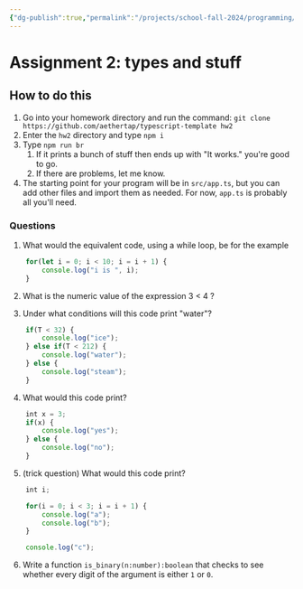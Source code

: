 ```yaml
---
{"dg-publish":true,"permalink":"/projects/school-fall-2024/programming/programming-projects/types-and-comparisons/","tags":["gardenEntry"]}
---
```



# Assignment 2: types and stuff
## How to do this

1. Go into your homework directory and run the command: `git clone https://github.com/aethertap/typescript-template hw2`
2. Enter the `hw2` directory and type `npm i`
3. Type `npm run br`
    1. If it prints a bunch of stuff then ends up with "It works." you're good to go.
    2. If there are problems, let me know.
4. The starting point for your program will be in `src/app.ts`, but you can add other files and import them as needed. For now, `app.ts` is probably all you'll need.

### Questions


1. What would the equivalent code, using a while loop, be for the example
```typescript
	for(let i = 0; i < 10; i = i + 1) {
		console.log("i is ", i);
	}
```

2. What is the numeric value of the expression 3 < 4 ?

3. Under what conditions will this code print "water"?
```typescript
	if(T < 32) {
		console.log("ice");
	} else if(T < 212) {
		console.log("water");
	} else {
    	console.log("steam");
    }

```

4. What would this code print?
```typescript 
	int x = 3;
	if(x) {
		console.log("yes");
	} else {
    	console.log("no");
    }
```

5. (trick question) What would this code print?

```typescript
	int i;

	for(i = 0; i < 3; i = i + 1) {
		console.log("a");
		console.log("b");
	}

	console.log("c");
```

6. Write a function `is_binary(n:number):boolean` that checks to see whether every digit of the argument is either `1` or `0`.